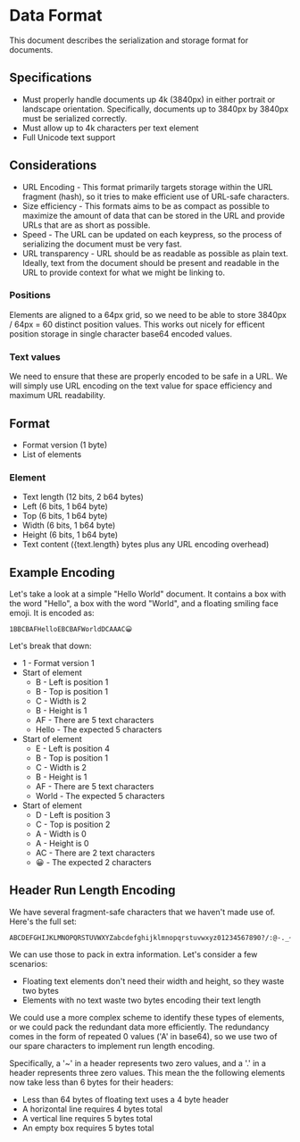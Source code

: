 Data Format
===========

This document describes the serialization and storage format for documents.

Specifications
--------------

- Must properly handle documents up 4k (3840px) in either portrait or landscape orientation. Specifically, documents up to 3840px by 3840px must be serialized correctly.
- Must allow up to 4k characters per text element
- Full Unicode text support

Considerations
--------------

- URL Encoding - This format primarily targets storage within the URL fragment (hash), so it tries to make efficient use of URL-safe characters.
- Size efficiency - This formats aims to be as compact as possible to maximize the amount of data that can be stored in the URL and provide URLs that are as short as possible.
- Speed - The URL can be updated on each keypress, so the process of serializing the document must be very fast.
- URL transparency - URL should be as readable as possible as plain text. Ideally, text from the document should be present and readable in the URL to provide context for what we might be linking to.

### Positions

Elements are aligned to a 64px grid, so we need to be able to store 3840px / 64px = 60 distinct position values. This works out nicely for efficent position storage in single character base64 encoded values.

### Text values

We need to ensure that these are properly encoded to be safe in a URL. We will simply use URL encoding on the text value for space efficiency and maximum URL readability.

Format
------

- Format version (1 byte)
- List of elements

### Element

- Text length (12 bits, 2 b64 bytes) 
- Left (6 bits, 1 b64 byte)
- Top (6 bits, 1 b64 byte)
- Width (6 bits, 1 b64 byte)
- Height (6 bits, 1 b64 byte)
- Text content ({text.length} bytes plus any URL encoding overhead)

Example Encoding
----------------

Let's take a look at a simple "Hello World" document. It contains a box with the word "Hello", a box with the word "World", and a floating smiling face emoji. It is encoded as:

    1BBCBAFHelloEBCBAFWorldDCAAAC😀

Let's break that down:

- 1 - Format version 1
- Start of element
    - B - Left is position 1
    - B - Top is position 1
    - C - Width is 2
    - B - Height is 1
    - AF - There are 5 text characters
    - Hello - The expected 5 characters
- Start of element
    - E - Left is position 4
    - B - Top is position 1
    - C - Width is 2
    - B - Height is 1
    - AF - There are 5 text characters
    - World - The expected 5 characters
- Start of element
    - D - Left is position 3
    - C - Top is position 2
    - A - Width is 0
    - A - Height is 0
    - AC - There are 2 text characters
    - 😀 - The expected 2 characters

Header Run Length Encoding
--------------------------

We have several fragment-safe characters that we haven't made use of. Here's the full set:

    ABCDEFGHIJKLMNOPQRSTUVWXYZabcdefghijklmnopqrstuvwxyz01234567890?/:@-._~!$&'()*+,;=

We can use those to pack in extra information. Let's consider a few scenarios:

- Floating text elements don't need their width and height, so they waste two bytes
- Elements with no text waste two bytes encoding their text length

We could use a more complex scheme to identify these types of elements, or we could pack the redundant data more efficiently. The redundancy comes in the form of repeated 0 values ('A' in base64), so we use two of our spare characters to implement run length encoding.

Specifically, a '~' in a header represents two zero values, and a '.' in a header represents three zero values. This mean the the following elements now take less than 6 bytes for their headers:

- Less than 64 bytes of floating text uses a 4 byte header
- A horizontal line requires 4 bytes total
- A vertical line requires 5 bytes total
- An empty box requires 5 bytes total
